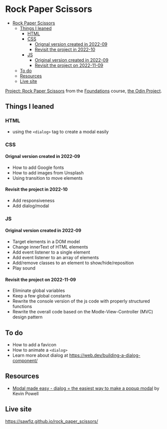 # Rock Paper Scissors

- [Rock Paper Scissors](#rock-paper-scissors)
  - [Things I leaned](#things-i-leaned)
    - [HTML](#html)
    - [CSS](#css)
      - [Orignal version created in 2022-09](#orignal-version-created-in-2022-09)
      - [Revisit the project in 2022-10](#revisit-the-project-in-2022-10)
    - [JS](#js)
      - [Original version created in 2022-09](#original-version-created-in-2022-09)
      - [Revisit the project on 2022-11-09](#revisit-the-project-on-2022-11-09)
  - [To do](#to-do)
  - [Resources](#resources)
  - [Live site](#live-site)

[Project: Rock Paper Scissors](https://www.theodinproject.com/lessons/foundations-rock-paper-scissors) from the [Foundations](https://www.theodinproject.com/paths/foundations/courses/foundations) course, [the Odin Project](https://www.theodinproject.com/).

## Things I leaned
### HTML
- using the `<dialog>` tag to create a modal easily

### CSS
#### Orignal version created in 2022-09
- How to add Google fonts
- How to add images from Unsplash
- Using transition to move elements
#### Revisit the project in 2022-10
- Add responsiveness
- Add dialog/modal

### JS
#### Original version created in 2022-09
- Target elements in a DOM model
- Change innerText of HTML elements
- Add event listener to a single element
- Add event listener to an array of elements
- Add/remove classes to an element to show/hide/reposition
- Play sound 
#### Revisit the project on 2022-11-09
- Eliminate global variables
- Keep a few global constants
- Rewrite the console version of the js code with properly structured functions
- Rewrite the overall code based on the Modle-View-Controller (MVC) design pattern

## To do
- How to add a favicon
- How to animate a `<dialog>`
- Learn more about dialog at https://web.dev/building-a-dialog-component/ 

## Resources
- [Modal made easy - dialog = the easiest way to make a popup modal](https://www.youtube.com/watch?v=TAB_v6yBXIE) by Kevin Powell

## Live site
https://sawfiz.github.io/rock_paper_scissors/
